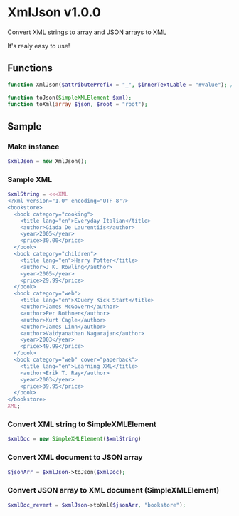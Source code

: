 # XmlJson v1.0.0

Convert XML strings to array and JSON arrays to XML

It's realy easy to use!

## Functions

```php
function XmlJson($attributePrefix = "_", $innerTextLable = "#value"); // Constructor

function toJson(SimpleXMLElement $xml);
function toXml(array $json, $root = "root");
```

## Sample

### Make instance

```php
$xmlJson = new XmlJson();
```

### Sample XML

```php
$xmlString = <<<XML
<?xml version="1.0" encoding="UTF-8"?>
<bookstore>
  <book category="cooking">
    <title lang="en">Everyday Italian</title>
    <author>Giada De Laurentiis</author>
    <year>2005</year>
    <price>30.00</price>
  </book>
  <book category="children">
    <title lang="en">Harry Potter</title>
    <author>J K. Rowling</author>
    <year>2005</year>
    <price>29.99</price>
  </book>
  <book category="web">
    <title lang="en">XQuery Kick Start</title>
    <author>James McGovern</author>
    <author>Per Bothner</author>
    <author>Kurt Cagle</author>
    <author>James Linn</author>
    <author>Vaidyanathan Nagarajan</author>
    <year>2003</year>
    <price>49.99</price>
  </book>
  <book category="web" cover="paperback">
    <title lang="en">Learning XML</title>
    <author>Erik T. Ray</author>
    <year>2003</year>
    <price>39.95</price>
  </book>
</bookstore>
XML;
```

### Convert XML string to SimpleXMLElement

```php
$xmlDoc = new SimpleXMLElement($xmlString)
```

### Convert XML document to JSON array

```php
$jsonArr = $xmlJson->toJson($xmlDoc);
```

### Convert JSON array to XML document (SimpleXMLElement)

```php
$xmlDoc_revert = $xmlJson->toXml($jsonArr, "bookstore");
```
